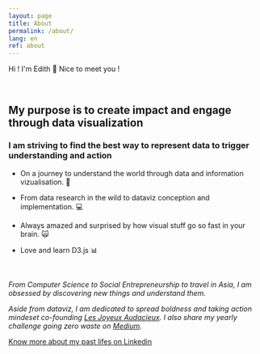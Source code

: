 ```yaml
---
layout: page
title: About
permalink: /about/
lang: en
ref: about
---
```

Hi ! I'm Edith :wave:  Nice to meet you !

<br>

## **My purpose is to create impact and engage through data visualization** 
### I am striving to find the best way to represent data to trigger understanding and action

* On a journey to understand the world through data and information vizualisation.  :mag_right:

* From data research in the wild to dataviz conception and implementation.  :computer:

* Always amazed and surprised by how visual stuff go so fast in your brain.  :scream_cat:

* Love and learn D3.js  :bar_chart:

<br>

*From Computer Science to Social Entrepreneurship to travel in Asia, I am obsessed by discovering new things and understand them.*

*Aside from dataviz, I am dedicated to spread boldness and taking action mindeset co-founding [Les Joyeux Audacieux](http://lesjoyeuxaudacieux.strikingly.com/). I also share my yearly challenge going zero waste on [Medium](https://medium.com/@Ed_Patey).*

[Know more about my past lifes on Linkedin](https://www.linkedin.com/in/edith-m-12329070/)
